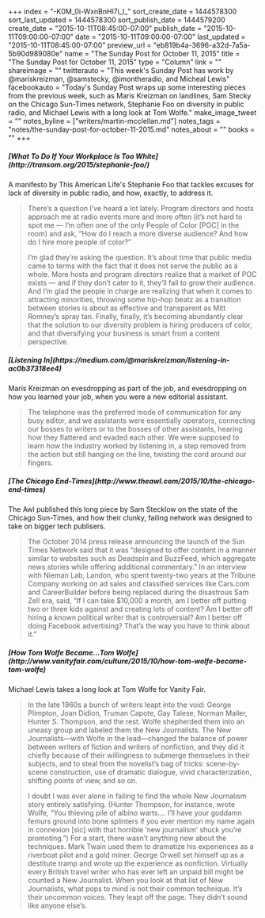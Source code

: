 +++
index = "-K0M_0i-WxnBnHl7i_l_"
sort_create_date = 1444578300
sort_last_updated = 1444578300
sort_publish_date = 1444579200
create_date = "2015-10-11T08:45:00-07:00"
publish_date = "2015-10-11T09:00:00-07:00"
date = "2015-10-11T09:00:00-07:00"
last_updated = "2015-10-11T08:45:00-07:00"
preview_url = "eb819b4a-3696-a32d-7a5a-5b90d989080e"
name = "The Sunday Post for October 11, 2015"
title = "The Sunday Post for October 11, 2015"
type = "Column"
link = ""
shareimage = ""
twitterauto = "This week's Sunday Post has work by @mariskreizman, @samstecky, @imontheradio, and Micheal Lewis"
facebookauto = "Today's Sunday Post wraps up some interesting pieces from the previous week, such as Maris Kreizman on landlines, Sam Stecky on the Chicago Sun-Times network, Stephanie Foo on diversity in public radio, and Michael Lewis with a long look at Tom Wolfe."
make_image_tweet = ""
notes_byline = ["writers/martin-mcclellan.md"]
notes_tags = "notes/the-sunday-post-for-october-11-2015.md"
notes_about = ""
books = ""
+++
<h5>[What To Do If Your Workplace Is Too White](http://transom.org/2015/stephanie-foo/)</h5>

A manifesto by This American Life's Stephanie Foo that tackles excuses for lack of diversity in public radio, and how, exactly, to address it. 

<blockquote><p>There’s a question I’ve heard a lot lately. Program directors and hosts approach me at radio events more and more often (it’s not hard to spot me — I’m often one of the only People of Color [POC] in the room) and ask, “How do I reach a more diverse audience? And how do I hire more people of color?”</p>

<p>I’m glad they’re asking the question. It’s about time that public media came to terms with the fact that it does not serve the public as a whole. More hosts and program directors realize that a market of POC exists — and if they don’t cater to it, they’ll fail to grow their audience. And I’m glad the people in charge are realizing that when it comes to attracting minorities, throwing some hip-hop beatz as a transition between stories is about as effective and transparent as Mitt Romney’s spray tan. Finally, finally, it’s becoming abundantly clear that the solution to our diversity problem is hiring producers of color, and that diversifying your business is smart from a content perspective.</p>
</blockquote>

<h5>[Listening In](https://medium.com/@mariskreizman/listening-in-ac0b37318ee4)</h5>

Maris Kreizman on evesdropping as part of the job, and evesdropping on how you learned your job, when you were a new editorial assistant. 

<blockquote>The telephone was the preferred mode of communication for any busy editor, and we assistants were essentially operators, connecting our bosses to writers or to the bosses of other assistants, hearing how they flattered and evaded each other. We were supposed to learn how the industry worked by listening in, a step removed from the action but still hanging on the line, twisting the cord around our fingers.</blockquote>

<h5>[The Chicago End-Times](http://www.theawl.com/2015/10/the-chicago-end-times)</h5>

The Awl published this long piece by Sam Stecklow on the state of the Chicago Sun-Times, and how their clunky, failing network was designed to take on bigger tech publisers. 

<blockquote>The October 2014 press release announcing the launch of the Sun Times Network said that it was “designed to offer content in a manner similar to websites such as Deadspin and BuzzFeed, which aggregate news stories while offering additional commentary.” In an interview with Nieman Lab, Landon, who spent twenty-two years at the Tribune Company working on ad sales and classified services like Cars.com and CareerBuilder before being replaced during the disastrous Sam Zell era, said, “If I can take $10,000 a month, am I better off putting two or three kids against and creating lots of content? Am I better off hiring a known political writer that is controversial? Am I better off doing Facebook advertising? That’s the way you have to think about it.”</blockquote>

<h5>[How Tom Wolfe Became&hellip;Tom Wolfe](http://www.vanityfair.com/culture/2015/10/how-tom-wolfe-became-tom-wolfe)</h5>

Michael Lewis takes a long look at Tom Wolfe for Vanity Fair. 

<blockquote><p>In the late 1960s a bunch of writers leapt into the void: George Plimpton, Joan Didion, Truman Capote, Gay Talese, Norman Mailer, Hunter S. Thompson, and the rest. Wolfe shepherded them into an uneasy group and labeled them the New Journalists. The New Journalists—with Wolfe in the lead—changed the balance of power between writers of fiction and writers of nonfiction, and they did it chiefly because of their willingness to submerge themselves in their subjects, and to steal from the novelist’s bag of tricks: scene-by-scene construction, use of dramatic dialogue, vivid characterization, shifting points of view, and so on.</p>

<p>I doubt I was ever alone in failing to find the whole New Journalism story entirely satisfying. (Hunter Thompson, for instance, wrote Wolfe, “You thieving pile of albino warts…. I’ll have your goddamn femurs ground into bone splinters if you ever mention my name again in connexion [sic] with that horrible ‘new journalism’ shuck you’re promoting.”) For a start, there wasn’t anything new about the techniques. Mark Twain used them to dramatize his experiences as a riverboat pilot and a gold miner. George Orwell set himself up as a destitute tramp and wrote up the experience as nonfiction. Virtually every British travel writer who has ever left an unpaid bill might be counted a New Journalist. When you look at that list of New Journalists, what pops to mind is not their common technique. It’s their uncommon voices. They leapt off the page. They didn’t sound like anyone else’s.</p>

</blockquote>